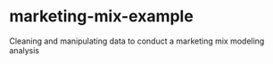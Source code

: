 # marketing-mix-example
Cleaning and manipulating data to conduct a marketing mix modeling analysis
